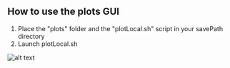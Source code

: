 
## How to use the plots GUI
1. Place the "plots" folder and the "plotLocal.sh" script in your savePath directory
2. Launch plotLocal.sh


 ![alt text](https://github.com/josephkamel/F2MD/blob/master/PlotGUI-Local/Plot-GUI.jpg)

